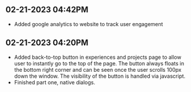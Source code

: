 ## 02-21-2023 04:42PM
- Added google analytics to website to track user engagement

## 02-21-2023 04:20PM
- Added back-to-top button in experiences and projects page to allow user to instantly go to the top of the page. The button always floats in the bottom right corner and can be seen once the user scrolls 100px down the window. The visibility of the button is handled via javascript. 
- Finished part one, native dialogs.